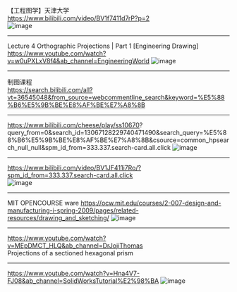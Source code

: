 【工程图学】天津大学   
https://www.bilibili.com/video/BV1f7411d7rP?p=2  
![image](https://github.com/GinChoYen/Anthony/assets/22329486/6c404368-1354-4ee9-8fb1-1eae4fc31280)  

---
Lecture 4 Orthographic Projections | Part 1 [Engineering Drawing]  
https://www.youtube.com/watch?v=w0uPXLxV8f4&ab_channel=EngineeringWorld
![image](https://github.com/GinChoYen/Anthony/assets/22329486/03eb2305-4696-43b2-83fe-2cf13cc36dc0)

---  
制图课程  
https://search.bilibili.com/all?vt=36545048&from_source=webcommentline_search&keyword=%E5%88%B6%E5%9B%BE%E8%AF%BE%E7%A8%8B  

--- 
https://www.bilibili.com/cheese/play/ss10670? 
 query_from=0&search_id=13067128229740471490&search_query=%E5%88%B6%E5%9B%BE%E8%AF%BE%E7%A8%8B&csource=common_hpsearch_null_null&spm_id_from=333.337.search-card.all.click
![image](https://github.com/GinChoYen/Anthony/assets/22329486/6578e9fd-f69c-49a5-b3a9-31ffdbdfec23)


---- 
https://www.bilibili.com/video/BV1JF411i7Ro/?spm_id_from=333.337.search-card.all.click  
![image](https://github.com/GinChoYen/Anthony/assets/22329486/4b8a080d-07c0-4e64-b9dd-e6786d69e390)  

---
MIT OPENCOURSE ware
https://ocw.mit.edu/courses/2-007-design-and-manufacturing-i-spring-2009/pages/related-resources/drawing_and_sketching/
![image](https://github.com/GinChoYen/Anthony/assets/22329486/371bd204-9022-4953-8f07-3073201abc10)

---
https://www.youtube.com/watch?v=MEpDMCT_HLQ&ab_channel=DrJojiThomas  
Projections of a sectioned hexagonal prism

---
https://www.youtube.com/watch?v=Hna4V7-FJ08&ab_channel=SolidWorksTutorial%E2%98%BA
![image](https://github.com/GinChoYen/Anthony/assets/22329486/9c3be3c8-efd0-4c50-8101-622486bc2fe8)  



